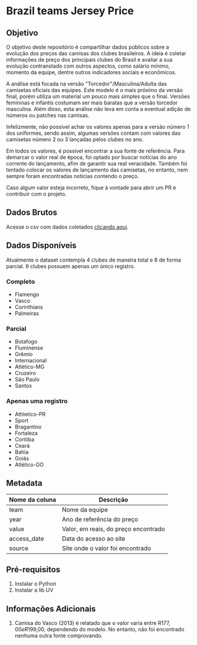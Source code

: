 # Brazil teams Jersey Price

## Objetivo

O objetivo deste repositório é compartilhar dados públicos sobre
a evolução dos preços das camisas dos clubes brasileiros.
A ideia é coletar informações de preço dos principais clubes do Brasil
e avaliar a sua evolução contranstado com outros aspectos, como salário
mínimo, momento da equipe, dentre outros indicadores sociais e econômicos.

A análise está focada na versão "Torcedor"/Masculina/Adulta 
das camisetas oficiais das equipes.
Este modelo é o mais próximo da versão final, porém utiliza um material 
um pouco mais simples que o final. Versões femininas e infantis costumam 
ser mais baratas que a versão torcedor masculina. 
Além disso, esta análise não leva em conta a eventual adição de números 
ou patches nas camisas.

Infelizmente, não possível achar os valores apenas para a versão número 1 dos uniformes,
sendo assim, algumas versões contam com valores das camisetas número 2 ou 3 
lançadas pelos clubes no ano.

Em todos os valores, é possível encontrar a sua fonte de referência. 
Para demarcar o valor real de época, foi optado por buscar notícias 
do ano corrente do lançamento, afim de garantir sua real veracidade. 
Também foi tentado colocar os valores de lançamento das camisetas, no entanto, 
nem sempre foram encontradas notícias contendo o preço. 

Caso algum valor esteja incorreto, fique à vontade para abrir um PR 
e contribuir com o projeto.

## Dados Brutos

Acesse o csv com dados coletados [clicando aqui](./raw/data.csv).

## Dados Disponíveis

Atualmente o dataset contempla 4 clubes de maneira total e 8 de forma parcial.
9 clubes possuem apenas um único registro.

### Completo

* Flamengo
* Vasco
* Corinthians
* Palmeiras

### Parcial

* Botafogo
* Fluminense
* Grêmio
* Internacional
* Atlético-MG
* Cruzeiro
* São Paulo
* Santos

### Apenas uma registro

* Athletico-PR
* Sport
* Bragantino
* Fortaleza
* Coritiba
* Ceará
* Bahia
* Goiás
* Atlético-GO

## Metadata

| Nome da coluna |   Descrição                          |
|----------------|--------------------------------------|
| team           | Nome da equipe                       |
| year           | Ano de referência do preço           |
| value          | Valor, em reais, do preço encontrado |
| access_date    | Data do acesso ao site               |
| source         |  Site onde o valor foi encontrado    |

## Pré-requisitos

1. Instalar o Python
2. Instalar a lib UV

## Informações Adicionais

1. Camisa do Vasco (2013) é relatado que o valor varia entre R$177,00 e R$199,00, 
dependendo do modelo. No entanto, não foi encontrado nenhuma outra fonte comprovando.